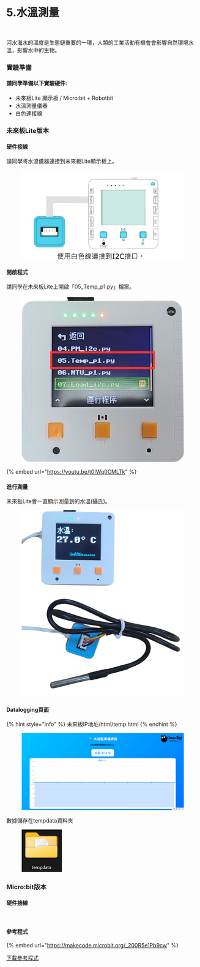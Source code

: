 # 5.水溫測量

<figure><img src="https://files.gitbook.com/v0/b/gitbook-x-prod.appspot.com/o/spaces%2F6uJvpXC43onNIIwhMlWo%2Fuploads%2Fwfrwq78znTkMbFksBsIP%2Fimage.png?alt=media&#x26;token=27978591-caf9-44be-b4e8-68ee866e0d10" alt=""><figcaption></figcaption></figure>

河水海水的溫度是生態鏈重要的一環，人類的工業活動有機會會影響自然環境水溫，影響水中的生物。

### 實驗準備

#### 請同學準備以下實驗硬件:

* 未來板Lite 顯示板 / Micro:bit + Robotbit
* 水溫測量儀器
* 白色連接線

### 未來板Lite版本

#### 硬件接線

請同學將水溫儀器連接到未來板Lite顯示板上。

<figure><img src="../.gitbook/assets/watertemp_wiring (1).png" alt=""><figcaption></figcaption></figure>

#### 開啟程式

請同學在未來板Lite上開啟「05\_Temp\_p1.py」檔案。

<figure><img src="../.gitbook/assets/image (4) (1) (1) (1).png" alt=""><figcaption></figcaption></figure>

{% embed url="https://youtu.be/t0IWq0CMLTk" %}

#### 進行測量

未來板Lite會一直顯示測量到的水溫(攝氏)。

<figure><img src="../.gitbook/assets/tempprogram.png" alt=""><figcaption></figcaption></figure>

#### Datalogging頁面

{% hint style="info" %}
未來板IP地址/html/temp.html
{% endhint %}

<figure><img src="../.gitbook/assets/image (2) (1) (1) (1) (1) (1).png" alt=""><figcaption></figcaption></figure>

數據儲存在tempdata資料夾

<figure><img src="../.gitbook/assets/image (1) (1) (1) (1) (1) (1) (1).png" alt=""><figcaption></figcaption></figure>

### Micro:bit版本

#### 硬件接線

<figure><img src="https://sharinghub.kittenbot.hk/~gitbook/image?url=https%3A%2F%2Fkittenbothk.readthedocs.io%2Fen%2Flatest%2F_images%2Fwatertemp_wire.png&#x26;width=768&#x26;dpr=1&#x26;quality=100&#x26;sign=cc215f6&#x26;sv=1" alt=""><figcaption></figcaption></figure>

#### 參考程式

{% embed url="https://makecode.microbit.org/_200R5e1Pb9cw" %}

[下載參考程式](https://makecode.microbit.org/_200R5e1Pb9cw)
